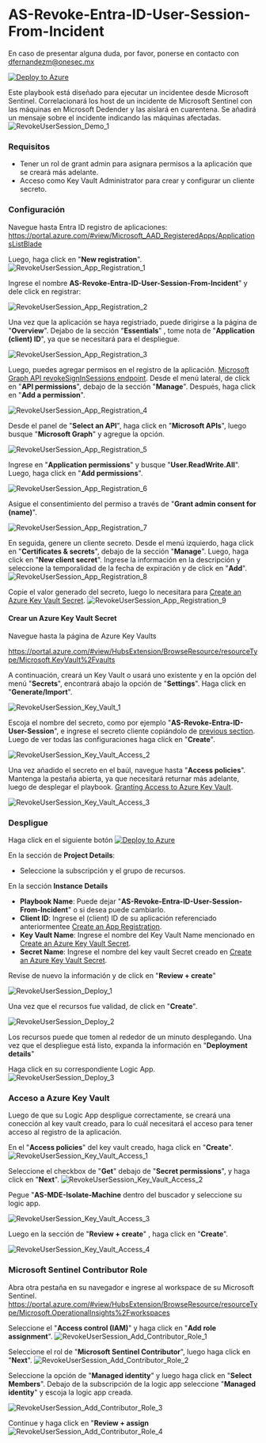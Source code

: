 # AS-Revoke-Entra-ID-User-Session-From-Incident

En caso de presentar alguna duda, por favor, ponerse en contacto con dfernandezm@onesec.mx

[![Deploy to Azure](https://aka.ms/deploytoazurebutton)](https://portal.azure.com/#create/Microsoft.Template/uri/https%3A%2F%2Fraw.githubusercontent.com%2FAzure%2FAzure-Sentinel%2Fmaster%2FPlaybooks%2FAS-Revoke-Azure-AD-User-Session-From-Incident%2Fazuredeploy.json)

Este playbook está diseñado para ejecutar un incidentee desde Microsoft Sentinel. Correlacionará los host de un incidente de Microsoft Sentinel con las máquinas en Microsoft Dedender y las aislará en cuarentena. Se añadirá un mensaje sobre el incidente indicando las máquinas afectadas. 
![RevokeUserSession_Demo_1](./images/IsolateMachine_Demo_1.png)

### Requisitos

* Tener un rol de grant admin para asignara permisos a la aplicación que se creará más adelante.
* Acceso como Key Vault Administrator para crear y configurar un cliente secreto. 

### Configuración 

Navegue hasta Entra ID registro de aplicaciones:
https://portal.azure.com/#view/Microsoft_AAD_RegisteredApps/ApplicationsListBlade

Luego, haga click en "**New registration**".
![RevokeUserSession_App_Registration_1](./images/RevokeUserSession_App_Registration_1.png)

Ingrese el nombre **AS-Revoke-Entra-ID-User-Session-From-Incident**" y dele click en registrar:

![RevokeUserSession_App_Registration_2](./images/RevokeUserSession_App_Registration_2.png)

Una vez que la aplicación se haya registriado, puede dirigirse a la página de "**Overview**". Dejabo de la sección "**Essentials**" , tome nota de "**Application (client) ID**", ya que se necesitará para el despliegue. 

![RevokeUserSession_App_Registration_3](./images/RevokeUserSession_App_Registration_3.png)

Luego, puedes agregar permisos en el registro de la aplicación. [Microsoft Graph API revokeSignInSessions endpoint](https://learn.microsoft.com/en-us/graph/api/user-revokesigninsessions?view=graph-rest-1.0&tabs=http). Desde el menú lateral, de click en "**API permissions**", debajo de la sección "**Manage**". Después, haga click en  "**Add a permission**".


![RevokeUserSession_App_Registration_4](./images/RevokeUserSession_App_Registration_4.png)

Desde el panel de   "**Select an API**", haga click en "**Microsoft APIs**", luego busque "**Microsoft Graph**" y agregue la opción. 

![RevokeUserSession_App_Registration_5](./images/RevokeUserSession_App_Registration_5.png)

Ingrese en "**Application permissions**" y busque "**User.ReadWrite.All**". Luego, haga click en "**Add permissions**".

![RevokeUserSession_App_Registration_6](./images/RevokeUserSession_App_Registration_6.png)

Asigue el consentimiento del permiso a través de "**Grant admin consent for (name)**".

![RevokeUserSession_App_Registration_7](./images/RevokeUserSession_App_Registration_7.png)

En seguida, genere un cliente secreto. Desde el menú izquierdo, haga click en  "**Certificates & secrets**", debajo de la sección "**Manage**". Luego, haga click en "**New client secret**". Ingrese la información en la descripción y seleccione la temporalidad de la fecha de expiración y de click en "**Add**".
 ![RevokeUserSession_App_Registration_8](./images/RevokeUserSession_App_Registration_8.png)

Copie el valor generado del secreto, luego lo necesitara para [Create an Azure Key Vault Secret](https://github.com/Azure/Azure-Sentinel/tree/master/Playbooks/AS-MDE-Isolate-Machine#create-an-azure-key-vault-secret).
![RevokeUserSession_App_Registration_9](./images/RevokeUserSession_App_Registration_9.png)

#### Crear un  Azure Key Vault Secret
Navegue hasta la página de Azure Key Vaults 

https://portal.azure.com/#view/HubsExtension/BrowseResource/resourceType/Microsoft.KeyVault%2Fvaults

A continuación, creará un Key Vault o usará uno existente y en la opción del menú "**Secrets**", encontrará abajo la opción de "**Settings**". Haga click en "**Generate/Import**".

![RevokeUserSession_Key_Vault_1](./images/RevokeUserSession_Key_Vault_1.png)

Escoja el nombre del secreto, como por ejemplo "**AS-Revoke-Entra-ID-User-Session**", e ingrese el secreto cliente copiándolo de [previous section](https://github.com/Azure/Azure-Sentinel/tree/master/Playbooks/AS-MDE-Isolate-Machine#create-an-app-registration). Luego de ver todas las configuraciones haga click en "**Create**". 

![RevokeUserSession_Key_Vault_Access_2](./images/RevokeUserSession_Key_Vault_2.png)


Una vez añadido el secreto en el baúl, navegue hasta "**Access policies**". Mantenga la pestaña abierta, ya que necesitará returnar más adelante, luego de desplegar el playbook. [Granting Access to Azure Key Vault](https://github.com/Azure/Azure-Sentinel/tree/master/Playbooks/AS-MDE-Isolate-Machine#granting-access-to-azure-key-vault).

![RevokeUserSession_Key_Vault_Access_3](./images/RevokeUserSession_Key_Vault_3.png)

### Despligue

Haga click en el siguiente botón [![Deploy to Azure](https://aka.ms/deploytoazurebutton)](https://portal.azure.com/#create/Microsoft.Template/uri/https%3A%2F%2Fraw.githubusercontent.com%2FAzure%2FAzure-Sentinel%2Fmaster%2FPlaybooks%2FAS-Revoke-Azure-AD-User-Session-From-Incident%2Fazuredeploy.json)

En la sección de **Project Details**:

* Seleccione la subscripción y el grupo de recursos.

En la sección **Instance Details**

* **Playbook Name**: Puede dejar  "**AS-Revoke-Entra-ID-User-Session-From-Incident**" o si desea puede cambiarlo. 
*  **Client ID**: Ingrese el (client) ID de su aplicación referenciado anteriormentee [Create an App Registration](https://github.com/Azure/Azure-Sentinel/tree/master/Playbooks/AS-Revoke-Azure-AD-User-Session-From-Incident#create-an-app-registration).
* **Key Vault Name**: Ingrese el nombre del Key Vault Name mencionado en [Create an Azure Key Vault Secret](https://github.com/Azure/Azure-Sentinel/tree/master/Playbooks/AS-Revoke-Azure-AD-User-Session-From-Incident#create-an-azure-key-vault-secret).
* **Secret Name**: Ingrese el nombre del key vault Secret creado en [Create an Azure Key Vault Secret](https://github.com/Azure/Azure-Sentinel/tree/master/Playbooks/AS-Revoke-Azure-AD-User-Session-From-Incident#create-an-azure-key-vault-secret).

Revise de nuevo la información y de click en "**Review + create**"

![RevokeUserSession_Deploy_1](./images/RevokeUserSession_Deploy_1.png)

Una vez que el recursos fue validad, de click en "**Create**".

![RevokeUserSession_Deploy_2](./images/RevokeUserSession_Deploy_2.png)

Los recursos puede que tomen al rededor de un minuto desplegando. Una vez que el despliegue está listo, expanda la información en "**Deployment details**" 

Haga click en su correspondiente Logic App. 
![RevokeUserSession_Deploy_3](./images/RevokeUserSession_Deploy_3.png)


### Acceso a Azure Key Vault

Luego de que su Logic App despligue correctamente, se creará una conección al key vault creado, para lo cuál necesitará el acceso para tener acceso al registro de la aplicación. 

En el "**Access policies**" del key vault creado, haga click en "**Create**".
![RevokeUserSession_Key_Vault_Access_1](./images/RevokeUserSession_Key_Vault_Access_1.png)

Seleccione el checkbox de "**Get**"  debajo de "**Secret permissions**", y haga click en "**Next**".
![RevokeUserSession_Key_Vault_Access_2](./images/RevokeUserSession_Key_Vault_Access_2.png)

Pegue "**AS-MDE-Isolate-Machine** dentro del buscador y seleccione su logic app. 

![RevokeUserSession_Key_Vault_Access_3](./images/RevokeUserSession_Key_Vault_Access_3.png)

Luego en la sección de "**Review + create**" , haga click en "**Create**".

![RevokeUserSession_Key_Vault_Access_4](./images/RevokeUserSession_Key_Vault_Access_4.png)




### Microsoft Sentinel Contributor Role
Abra otra pestaña en su navegador e ingrese al workspace de su Microsoft Sentinel. 
https://portal.azure.com/#view/HubsExtension/BrowseResource/resourceType/Microsoft.OperationalInsights%2Fworkspaces

Seleccione el  "**Access control (IAM)**" y haga click en "**Add role assignment**".
![RevokeUserSession_Add_Contributor_Role_1](./images/RevokeUserSession_Add_Contributor_Role_1.png)

Seleccione el rol de "**Microsoft Sentinel Contributor**", luego haga click en  "**Next**".
![RevokeUserSession_Add_Contributor_Role_2](./images/RevokeUserSession_Add_Contributor_Role_2.png)

Seleccione la opción de "**Managed identity**" y luego haga click en "**Select Members**". Debajo de la subscripción de la logic app seleccione "**Managed identity**" y escoja la logic app creada. 

![RevokeUserSession_Add_Contributor_Role_3](./images/RevokeUserSession_Add_Contributor_Role_3.png)

Continue y haga click en "**Review + assign**
![RevokeUserSession_Add_Contributor_Role_4](./images/RevokeUserSession_Add_Contributor_Role_4.png)

